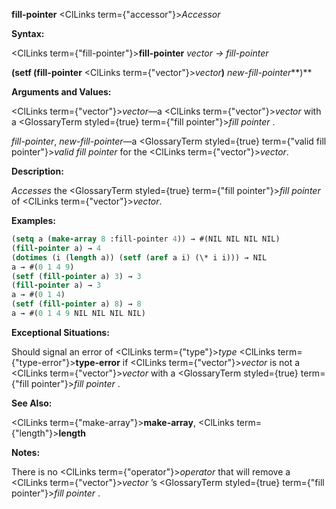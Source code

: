 **fill-pointer** <ClLinks  term={"accessor"}><i>Accessor</i></ClLinks> 



**Syntax:** 



<ClLinks  term={"fill-pointer"}><b>fill-pointer</b></ClLinks> *vector → fill-pointer* 



**(setf (fill-pointer** <ClLinks  term={"vector"}><i>vector</i></ClLinks>**)** *new-fill-pointer***)** 



**Arguments and Values:** 



<ClLinks  term={"vector"}><i>vector</i></ClLinks>—a <ClLinks  term={"vector"}><i>vector</i></ClLinks> with a <GlossaryTerm styled={true} term={"fill pointer"}><i>fill pointer</i></GlossaryTerm> . 



*fill-pointer*, *new-fill-pointer*—a <GlossaryTerm styled={true} term={"valid fill pointer"}><i>valid fill pointer</i></GlossaryTerm> for the <ClLinks  term={"vector"}><i>vector</i></ClLinks>. 



**Description:** 



*Accesses* the <GlossaryTerm styled={true} term={"fill pointer"}><i>fill pointer</i></GlossaryTerm> of <ClLinks  term={"vector"}><i>vector</i></ClLinks>. 



**Examples:**
```lisp
(setq a (make-array 8 :fill-pointer 4)) → #(NIL NIL NIL NIL) 
(fill-pointer a) → 4 
(dotimes (i (length a)) (setf (aref a i) (\* i i))) → NIL 
a → #(0 1 4 9) 
(setf (fill-pointer a) 3) → 3 
(fill-pointer a) → 3 
a → #(0 1 4) 
(setf (fill-pointer a) 8) → 8 
a → #(0 1 4 9 NIL NIL NIL NIL) 
```
**Exceptional Situations:** 



Should signal an error of <ClLinks  term={"type"}><i>type</i></ClLinks> <ClLinks  term={"type-error"}><b>type-error</b></ClLinks> if <ClLinks  term={"vector"}><i>vector</i></ClLinks> is not a <ClLinks  term={"vector"}><i>vector</i></ClLinks> with a <GlossaryTerm styled={true} term={"fill pointer"}><i>fill pointer</i></GlossaryTerm> . 



 



 



**See Also:** 



<ClLinks  term={"make-array"}><b>make-array</b></ClLinks>, <ClLinks  term={"length"}><b>length</b></ClLinks> 



**Notes:** 



There is no <ClLinks  term={"operator"}><i>operator</i></ClLinks> that will remove a <ClLinks  term={"vector"}><i>vector</i></ClLinks> ’s <GlossaryTerm styled={true} term={"fill pointer"}><i>fill pointer</i></GlossaryTerm> . 



